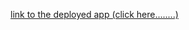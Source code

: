 [link to the deployed app (click here........)](https://share.streamlit.io/munyamasiiwa/computer-vision-ass/main/main.py)
